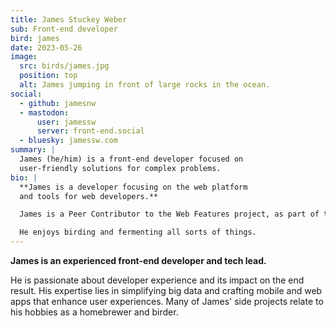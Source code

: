 ```yaml
---
title: James Stuckey Weber
sub: Front-end developer
bird: james
date: 2023-05-26
image:
  src: birds/james.jpg
  position: top
  alt: James jumping in front of large rocks in the ocean.
social:
  - github: jamesnw
  - mastodon:
      user: jamessw
      server: front-end.social
  - bluesky: jamessw.com
summary: |
  James (he/him) is a front-end developer focused on
  user-friendly solutions for complex problems.
bio: |
  **James is a developer focusing on the web platform
  and tools for web developers.**

  James is a Peer Contributor to the Web Features project, as part of the W3C WebDX Community Group, and a contributor to Sass.

  He enjoys birding and fermenting all sorts of things.
---
```


**James is an experienced front-end developer and tech lead.**

He is passionate about developer experience and its impact on the end result.
His expertise lies in simplifying big data and crafting mobile and web apps that
enhance user experiences. Many of James' side projects relate to his hobbies as
a homebrewer and birder.
